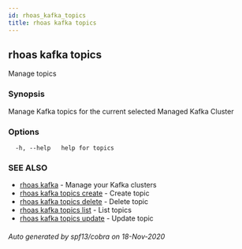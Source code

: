 ```yaml
---
id: rhoas_kafka_topics
title: rhoas kafka topics
---
```

## rhoas kafka topics

Manage topics

### Synopsis

Manage Kafka topics for the current selected Managed Kafka Cluster

### Options

```
  -h, --help   help for topics
```

### SEE ALSO

* [rhoas kafka](rhoas_kafka.md)	 - Manage your Kafka clusters
* [rhoas kafka topics create](rhoas_kafka_topics_create.md)	 - Create topic
* [rhoas kafka topics delete](rhoas_kafka_topics_delete.md)	 - Delete topic
* [rhoas kafka topics list](rhoas_kafka_topics_list.md)	 - List topics
* [rhoas kafka topics update](rhoas_kafka_topics_update.md)	 - Update topic

###### Auto generated by spf13/cobra on 18-Nov-2020
